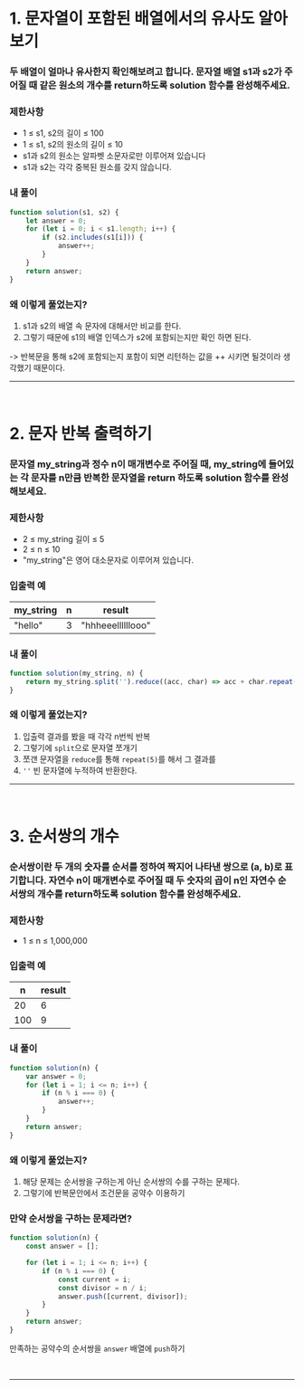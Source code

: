 # 1. 문자열이 포함된 배열에서의 유사도 알아보기

### 두 배열이 얼마나 유사한지 확인해보려고 합니다. 문자열 배열 s1과 s2가 주어질 때 같은 원소의 개수를 return하도록 solution 함수를 완성해주세요.

### 제한사항

- 1 ≤ s1, s2의 길이 ≤ 100
- 1 ≤ s1, s2의 원소의 길이 ≤ 10
- s1과 s2의 원소는 알파벳 소문자로만 이루어져 있습니다
- s1과 s2는 각각 중복된 원소를 갖지 않습니다.

### 내 풀이

```js
function solution(s1, s2) {
	let answer = 0;
	for (let i = 0; i < s1.length; i++) {
		if (s2.includes(s1[i])) {
			answer++;
		}
	}
	return answer;
}
```

### 왜 이렇게 풀었는지?

1. s1과 s2의 배열 속 문자에 대해서만 비교를 한다.
2. 그렇기 때문에 s1의 배열 인덱스가 s2에 포함되는지만 확인 하면 된다.

-> 반복문을 통해 s2에 포함되는지 포함이 되면 리턴하는 값을 ++ 시키면 될것이라 생각했기 때문이다.

---

<br>

# 2. 문자 반복 출력하기

### 문자열 my_string과 정수 n이 매개변수로 주어질 때, my_string에 들어있는 각 문자를 n만큼 반복한 문자열을 return 하도록 solution 함수를 완성해보세요.

### 제한사항

- 2 ≤ my_string 길이 ≤ 5
- 2 ≤ n ≤ 10
- "my_string"은 영어 대소문자로 이루어져 있습니다.

### 입출력 예

| my_string | n   | result            |
| --------- | --- | ----------------- |
| "hello"   | 3   | "hhheeellllllooo" |

### 내 풀이

```js
function solution(my_string, n) {
	return my_string.split('').reduce((acc, char) => acc + char.repeat(n), '');
}
```

### 왜 이렇게 풀었는지?

1. 입출력 결과를 봤을 때 각각 n번씩 반복
2. 그렇기에 `split`으로 문자열 쪼개기
3. 쪼갠 문자열을 `reduce`를 통해 `repeat(5)`를 해서 그 결과를
4. `''` 빈 문자열에 누적하여 반환한다.
   <br>

---

<br>

# 3. 순서쌍의 개수

### 순서쌍이란 두 개의 숫자를 순서를 정하여 짝지어 나타낸 쌍으로 (a, b)로 표기합니다. 자연수 n이 매개변수로 주어질 때 두 숫자의 곱이 n인 자연수 순서쌍의 개수를 return하도록 solution 함수를 완성해주세요.

### 제한사항

- 1 ≤ n ≤ 1,000,000

### 입출력 예

| n   | result |
| --- | ------ |
| 20  | 6      |
| 100 | 9      |

### 내 풀이

```js
function solution(n) {
	var answer = 0;
	for (let i = 1; i <= n; i++) {
		if (n % i === 0) {
			answer++;
		}
	}
	return answer;
}
```

### 왜 이렇게 풀었는지?

1. 해당 문제는 순서쌍을 구하는게 아닌 순서쌍의 수를 구하는 문제다.
2. 그렇기에 반복문안에서 조건문을 공약수 이용하기

### 만약 순서쌍을 구하는 문제라면?

```js
function solution(n) {
	const answer = [];

	for (let i = 1; i <= n; i++) {
		if (n % i === 0) {
			const current = i;
			const divisor = n / i;
			answer.push([current, divisor]);
		}
	}
	return answer;
}
```

만족하는 공약수의 순서쌍을 `answer` 배열에 `push`하기

<br>

---
